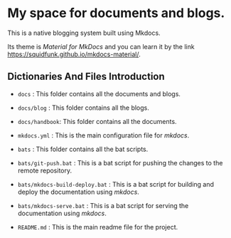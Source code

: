 # My space for documents and blogs.

This is a native blogging system built using Mkdocs. 

Its theme is *Material for MkDocs* and you can learn it by the link https://squidfunk.github.io/mkdocs-material/.

## Dictionaries And Files Introduction

- `docs` : This folder contains all the documents and blogs.
- `docs/blog` : This folder contains all the blogs.
- `docs/handbook`: This folder contains all the documents.

- `mkdocs.yml` : This is the main configuration file for *mkdocs*.

- `bats` : This folder contains all the bat scripts.
- `bats/git-push.bat` : This is a bat script for pushing the changes to the remote repository.
- `bats/mkdocs-build-deploy.bat` : This is a bat script for building and deploy the documentation using *mkdocs*.
- `bats/mkdocs-serve.bat` : This is a bat script for serving the documentation using *mkdocs*.

- `README.md` : This is the main readme file for the project.